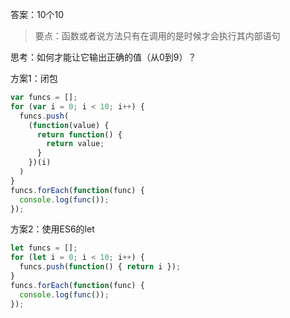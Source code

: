 答案：10个10

> 要点：函数或者说方法只有在调用的是时候才会执行其内部语句

思考：如何才能让它输出正确的值（从0到9）？

方案1：闭包

```js
var funcs = [];
for (var i = 0; i < 10; i++) {
  funcs.push(
    (function(value) {
      return function() {
        return value;
      }
    })(i)
  )
}
funcs.forEach(function(func) {
  console.log(func());
});
```

方案2：使用ES6的let

```js
let funcs = [];
for (let i = 0; i < 10; i++) {
  funcs.push(function() { return i });
}
funcs.forEach(function(func) {
  console.log(func());
});
```